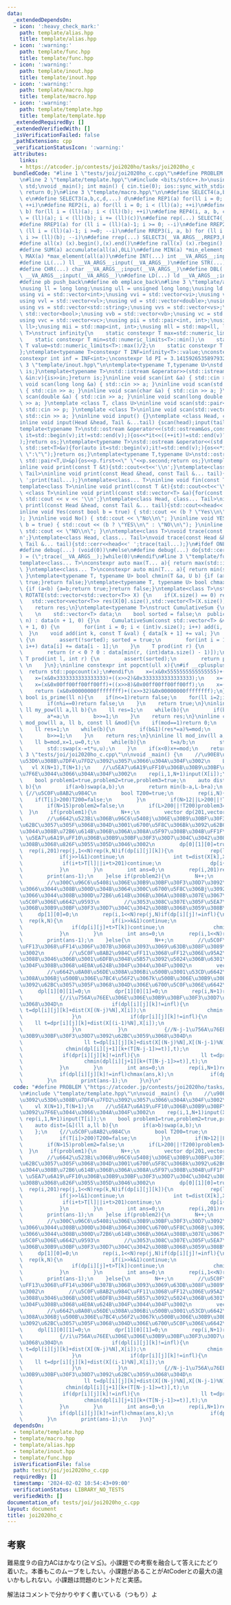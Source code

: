 ```yaml
---
data:
  _extendedDependsOn:
  - icon: ':heavy_check_mark:'
    path: template/alias.hpp
    title: template/alias.hpp
  - icon: ':warning:'
    path: template/func.hpp
    title: template/func.hpp
  - icon: ':warning:'
    path: template/inout.hpp
    title: template/inout.hpp
  - icon: ':warning:'
    path: template/macro.hpp
    title: template/macro.hpp
  - icon: ':warning:'
    path: template/template.hpp
    title: template/template.hpp
  _extendedRequiredBy: []
  _extendedVerifiedWith: []
  _isVerificationFailed: false
  _pathExtension: cpp
  _verificationStatusIcon: ':warning:'
  attributes:
    links:
    - https://atcoder.jp/contests/joi2020ho/tasks/joi2020ho_c
  bundledCode: "#line 1 \"tests/joi/joi2020ho_c.cpp\"\n#define PROBLEM \"https://atcoder.jp/contests/joi2020ho/tasks/joi2020ho_c\"\
    \n#line 2 \"template/template.hpp\"\n#include <bits/stdc++.h>\nusing namespace\
    \ std;\nvoid _main(); int main() { cin.tie(0); ios::sync_with_stdio(false); _main();\
    \ return 0;}\n#line 3 \"template/macro.hpp\"\n\n#define SELECT4(a,b,c,d,e,...)\
    \ e\n#define SELECT3(a,b,c,d,...) d\n#define REP1(a) for(ll i = 0; i < (ll)(a);\
    \ ++i)\n#define REP2(i, a) for(ll i = 0; i < (ll)(a); ++i)\n#define REP3(i, a,\
    \ b) for(ll i = (ll)(a); i < (ll)(b); ++i)\n#define REP4(i, a, b, c) for(ll i\
    \ = (ll)(a); i < (ll)(b); i += (ll)(c))\n#define rep(...) SELECT4(__VA_ARGS__,REP4,REP3,REP2,REP1)(__VA_ARGS__)\n\
    #define RREP1(a) for (ll i = (ll)(a)-1; i >= 0; --i)\n#define RREP2(i, a) for\
    \ (ll i = (ll)(a)-1; i >=0; --i)\n#define RREP3(i, a, b) for (ll i = (ll)(a)-1;\
    \ i >= (ll)(b); --i)\n#define rrep(...) SELECT3(__VA_ARGS__,RREP3,RREP2,RREP1)(__VA_ARGS__)\n\
    #define all(x) (x).begin(),(x).end()\n#define rall(x) (x).rbegin(),(x).rend()\n\
    #define SUM(a) accumulate(all(a),0LL)\n#define MIN(a) *min_element(all(a))\n#define\
    \ MAX(a) *max_element(all(a))\n#define INT(...) int __VA_ARGS__;input(__VA_ARGS__)\n\
    #define LL(...) ll __VA_ARGS__;input(__VA_ARGS__)\n#define STR(...) string __VA_ARGS__;input(__VA_ARGS__)\n\
    #define CHR(...) char __VA_ARGS__;input(__VA_ARGS__)\n#define DBL(...) double\
    \ __VA_ARGS__;input(__VA_ARGS__)\n#define LD(...) ld __VA_ARGS__;input(__VA_ARGS__)\n\
    #define pb push_back\n#define eb emplace_back\n#line 3 \"template/alias.hpp\"\n\
    \nusing ll = long long;\nusing ull = unsigned long long;\nusing ld = long double;\n\
    using vi = std::vector<int>;\nusing vvi = std::vector<vi>;\nusing vl = std::vector<ll>;\n\
    using vvl = std::vector<vl>;\nusing vd = std::vector<double>;\nusing vvd = std::vector<vd>;\n\
    using vs = std::vector<std::string>;\nusing vvs = std::vector<vs>;\nusing vb =\
    \ std::vector<bool>;\nusing vvb = std::vector<vb>;\nusing vc = std::vector<char>;\n\
    using vvc = std::vector<vc>;\nusing pii = std::pair<int, int>;\nusing pll = std::pair<ll,\
    \ ll>;\nusing mii = std::map<int, int>;\nusing mll = std::map<ll, ll>;\ntemplate<typename\
    \ T>\nstruct infinity{\n    static constexpr T max=std::numeric_limits<T>::max();\n\
    \    static constexpr T min=std::numeric_limits<T>::min();\n    static constexpr\
    \ T value=std::numeric_limits<T>::max()/2;\n    static constexpr T mvalue=std::numeric_limits<T>::min()/2;\n\
    };\ntemplate<typename T>constexpr T INF=infinity<T>::value;\nconstexpr ll infl=INF<ll>;\n\
    constexpr int inf = INF<int>;\nconstexpr ld PI = 3.1415926535897932384626;\n#line\
    \ 3 \"template/inout.hpp\"\n\ntemplate<typename T,typename U>\nstd::istream &operator>>(std::istream&is,std::pair<T,U>&p){is>>p.first>>p.second;return\
    \ is;}\ntemplate<typename T>\nstd::istream &operator>>(std::istream&is,std::vector<T>&v){for(T\
    \ &in:v){is>>in;}return is;}\ninline void scan(int &a) { std::cin >> a; }\ninline\
    \ void scan(long long &a) { std::cin >> a; }\ninline void scan(std::string &a)\
    \ { std::cin >> a; }\ninline void scan(char &a) { std::cin >> a; }\ninline void\
    \ scan(double &a) { std::cin >> a; }\ninline void scan(long double &a) { std::cin\
    \ >> a; }\ntemplate <class T, class U>\ninline void scan(std::pair<T, U> &p) {\
    \ std::cin >> p; }\ntemplate <class T>\ninline void scan(std::vector<T> &a) {\
    \ std::cin >> a; }\ninline void input() {}\ntemplate <class Head, class... Tail>\n\
    inline void input(Head &head, Tail &...tail) {scan(head);input(tail...);}\n\n\
    template<typename T>\nstd::ostream &operator<<(std::ostream&os,const std::vector<T>&v){for(auto\
    \ it=std::begin(v);it!=std::end(v);){os<<*it<<((++it)!=std::end(v)?\" \":\"\"\
    );}return os;}\ntemplate<typename T>\nstd::ostream &operator<<(std::ostream&os,const\
    \ std::set<T>&v){for(auto it=std::begin(v);it!=std::end(v);){os<<*it<<((++it)!=std::end(v)?\"\
    \ \":\"\");}return os;}\ntemplate<typename T,typename U>\nstd::ostream &operator<<(std::ostream&os,const\
    \ std::pair<T,U>&p){os<<p.first<<\" \"<<p.second;return os;}\ntemplate<class T>\n\
    inline void print(const T &t){std::cout<<t<<'\\n';}\ntemplate<class Head, class...\
    \ Tail>\ninline void print(const Head &head, const Tail &... tail){std::cout<<head<<'\
    \ ';print(tail...);}\ntemplate<class... T>\ninline void fin(const T &... a){print(a...);exit(0);}\n\
    template<class T>\ninline void printl(const T &t){std::cout<<t<<'\\n';}\ntemplate\
    \ <class T>\ninline void printl(const std::vector<T> &a){for(const auto &v : a)\
    \ std::cout << v << '\\n';}\ntemplate<class Head, class... Tail>\ninline void\
    \ printl(const Head &head, const Tail &... tail){std::cout<<head<<'\\n';printl(tail...);}\n\
    inline void Yes(const bool b = true) { std::cout << (b ? \"Yes\\n\" : \"No\\n\"\
    ); }\ninline void No() { std::cout << \"No\\n\"; }\ninline void YES(const bool\
    \ b = true) { std::cout << (b ? \"YES\\n\" : \"NO\\n\"); }\ninline void NO() {\
    \ std::cout << \"NO\\n\"; }\n\ntemplate<class T>\nvoid trace(const T &t){std::cerr<<t<<')'<<'\\\
    n';}\ntemplate<class Head, class... Tail>\nvoid trace(const Head &head, const\
    \ Tail &... tail){std::cerr<<head<<' ';trace(tail...);}\n#ifdef ONLINE_JUDGE\n\
    #define debug(...) (void(0))\n#else\n#define debug(...) do{std::cerr<<'('<<#__VA_ARGS__<<\"\
    ) = (\";trace(__VA_ARGS__);}while(0)\n#endif\n#line 3 \"template/func.hpp\"\n\n\
    template<class... T>\nconstexpr auto max(T... a){ return max(std::initializer_list<common_type_t<T...>>{a...});\
    \ }\ntemplate<class... T>\nconstexpr auto min(T... a){ return min(std::initializer_list<common_type_t<T...>>{a...});\
    \ }\ntemplate<typename T, typename U> bool chmin(T &a, U b) {if (a>b) {a=b;return\
    \ true;}return false;}\ntemplate<typename T, typename U> bool chmax(T &a, U b)\
    \ {if (a<b) {a=b;return true;}return false;}\ntemplate<class T>\nstd::vector<std::vector<T>>\
    \ ROTATE(std::vector<std::vector<T>> X) {\n    if(X.size() == 0) return X;\n \
    \   std::vector<vector<T>> res(X[0].size(),std::vector<T>(X.size()));\n    rep(i,X.size())rep(j,X[0].size())res[j][X.size()-i-1]=X[i][j];\n\
    \    return res;\n}\ntemplate<typename T>\nstruct CumulativeSum {\n  private:\
    \    \n    std::vector<T> data;\n    bool sorted = false;\n  public:\n    CumulativeSum(int\
    \ n) : data(n + 1, 0) {}\n    CumulativeSum(const std::vector<T> &v) : data(v.size()\
    \ + 1, 0) {\n        for(int i = 0; i < (int)v.size(); i++) add(i, v[i]);\n  \
    \  }\n    void add(int k, const T &val) { data[k + 1] += val; }\n    void build()\
    \ {\n        assert(!sorted); sorted = true;\n        for(int i = 1; i < (int)data.size();\
    \ i++) data[i] += data[i - 1];\n    }\n    T prod(int r) {\n        assert(sorted);\n\
    \        return (r < 0 ? 0 : data[min(r, (int)data.size() - 1)]);\n    }\n   \
    \ T prod(int l, int r) {\n        assert(sorted);\n        return prod(r) - prod(l);\
    \ \n    }\n};\ninline constexpr int popcnt(ull x){\n#if __cplusplus>=202002L\n\
    \  return std::popcount(x);\n#endif\n    x=(x&0x5555555555555555)+((x>>1)&0x5555555555555555);\n\
    \    x=(x&0x3333333333333333)+((x>>2)&0x3333333333333333);\n    x=(x&0x0f0f0f0f0f0f0f0f)+((x>>4)&0x0f0f0f0f0f0f0f0f);\n\
    \    x=(x&0x00ff00ff00ff00ff)+((x>>8)&0x00ff00ff00ff00ff);\n    x=(x&0x0000ffff0000ffff)+((x>>16)&0x0000ffff0000ffff);\n\
    \    return (x&0x00000000ffffffff)+((x>>32)&0x00000000ffffffff);\n}\ninline constexpr\
    \ bool is_prime(ll n){\n    if(n<=1)return false;\n    for(ll i=2;i*i<=n;i++){\n\
    \        if(n%i==0)return false;\n    }\n    return true;\n}\ninline constexpr\
    \ ll my_pow(ll a,ll b){\n    ll res=1;\n    while(b){\n        if(b&1)res*=a;\n\
    \        a*=a;\n        b>>=1;\n    }\n    return res;\n}\ninline constexpr ll\
    \ mod_pow(ll a, ll b, const ll &mod){\n    if(mod==1)return 0;\n    a%=mod;\n\
    \    ll res=1;\n    while(b){\n        if(b&1)(res*=a)%=mod;\n        (a*=a)%=mod;\n\
    \        b>>=1;\n    }\n    return res;\n}\ninline ll mod_inv(ll a, const ll &mod){\n\
    \    ll b=mod,x=1,u=0,t;\n    while(b){\n        t=a/b;\n        std::swap(a-=t*b,b);\n\
    \        std::swap(x-=t*u,u);\n    }\n    if(x<0)x+=mod;\n    return x;\n}\n#line\
    \ 3 \"tests/joi/joi2020ho_c.cpp\"\n\nvoid _main() {\n    //\u90E8\u5206\u70B9\u3092\
    \u53D6\u308B\u7DF4\u7FD2\u3092\u3057\u3066\u304A\u304F\u3002\n    LL(N,L);\n \
    \   vl X(N+1),T(N+1);\n    //\u5EA7\u6A19\uFF10\u306B\u30B9\u30BF\u30F3\u30D7\u3092\
    \u7F6E\u3044\u3066\u304A\u304F\u3002\n    rep(i,1,N+1)input(X[i]);\n    rep(i,1,N+1)input(T[i]);\n\
    \    bool problem1=true,problem2=true,problem3=true;\n    auto dist=[&](ll a,ll\
    \ b){\n        if(a>b)swap(a,b);\n        return min(b-a,L-b+a);\n    };\n   \
    \ {//\u5C0F\u8AB2\u984C\n        bool T200=true;\n        rep(i,N){\n        \
    \    if(T[i]>200)T200=false;\n        }\n        if(N>12||L>200||!T200)problem1=false;\n\
    \        if(N>15)problem2=false;\n        if(L>200||!T200)problem3=false;\n  \
    \  }\n    if(problem1){\n        N++;\n        vector dp(201,vector(1<<N,vb(N,false)));\n\
    \        //\u6642\u523Bi\u306B\u96C6\u5408j\u306E\u30B9\u30BF\u30F3\u30D7\u3092\
    \u62BC\u3057\u305F\u3068\u304D\u3001\u6700\u5F8C\u306Bk\u3092\u62BC\u3057\u3066\
    \u3044\u308B\u72B6\u614B\u306B\u306A\u308A\u5F97\u308B\u304B\uFF1F\n        //\
    \ \u5EA7\u6A19\uFF10\u306B\u30B9\u30BF\u30F3\u30D7\u304C\u3042\u308B\u3068\u3059\
    \u308B\u3068\u826F\u3055\u305D\u3046\u3002\n        dp[0][1][0]=true;\n      \
    \  rep(i,201)rep(j,1<<N)rep(k,N)if(dp[i][j][k]){\n            rep(l,N){\n    \
    \            if(j>>l&1)continue;\n                int t=dist(X[k],X[l]);\n   \
    \             if(i+t>T[l]||i+t>201)continue;\n                dp[i+t][j|(1<<l)][l]=true;\n\
    \            }\n        }\n        int ans=0;\n        rep(i,201)rep(j,1<<N)rep(k,N)if(dp[i][j][k])chmax(ans,popcnt(j));\n\
    \        print(ans-1);\n    }else if(problem2){\n        N++;\n        vvl dp(1<<N,vl(N,infl));\n\
    \        //\u300C\u96C6\u5408i\u306E\u30B9\u30BF\u30F3\u30D7\u3092\u62BC\u3057\
    \u3066\u3044\u308B\u300D\u304B\u3064\u300C\u6700\u5F8C\u306Bj\u3092\u62BC\u3057\
    \u3066\u3044\u308B\u300D\u72B6\u614B\u306B\u306A\u308B\u307E\u3067\u306E\u6700\
    \u5C0F\u306E\u6642\u9593\n        //\u3053\u308C\u307E\u305F\u5EA7\u6A19\uFF10\
    \u306B\u30B9\u30BF\u30F3\u30D7\u304C\u3042\u308B\u3068\u3059\u308B\u3002\n   \
    \     dp[1][0]=0;\n        rep(i,1<<N)rep(j,N)if(dp[i][j]!=infl){\n          \
    \  rep(k,N){\n                if(i>>k&1)continue;\n                int t=dist(X[j],X[k]);\n\
    \                if(dp[i][j]+t>T[k])continue;\n                chmin(dp[i|(1<<k)][k],dp[i][j]+t);\n\
    \            }\n        }\n        int ans=0;\n        rep(i,1<<N)rep(j,N)if(dp[i][j]!=infl)chmax(ans,popcnt(i));\n\
    \        print(ans-1);\n    }else{\n        N++;\n        //\u5C0F\u8AB2\u984C\
    \uFF13\u3068\uFF14\u306F\u307B\u3068\u3093\u3069\u63DB\u308F\u3089\u306A\u3044\
    \u3002\n        //\u5C0F\u8AB2\u984C\uFF11\u3068\uFF12\u306E\u95A2\u4FC2\u306E\
    \u3088\u3046\u306B\u3001\u6DFB\u3048\u5B57\u3092\u5024\u306B\u6301\u3063\u3066\
    \u304F\u308B\u3068\u4E0A\u624B\u304F\u3044\u304F\u3002\n        vector dpl(N+1,vector(N+1,vector(N+1,infl))),dpr(N+1,vector(N+1,vector(N+1,infl)));\n\
    \        //\u6642\u8A08\u56DE\u308A\u306Bi\u500B\u3001\u53CD\u6642\u8A08\u56DE\
    \u308A\u306Bj\u500B\u306E\u7BC4\u56F2\u3067k\u500B\u306E\u30B9\u30BF\u30F3\u30D7\
    \u3092\u62BC\u3057\u305F\u3068\u304D\u306E\u6700\u5C0F\u306E\u6642\u9593\n   \
    \     dpl[1][0][1]=0;\n        dpr[1][0][1]=0;\n        rep(i,N+1)rep(j,N+1)rep(k,N+1)if(i+j<N){\n\
    \            {//i\u756A\u76EE\u306E\u306E\u30B9\u30BF\u30F3\u30D7\u3092\u62BC\u3059\
    \u3068\u304D\n                if(dpl[i][j][k]!=infl){\n                    ll\
    \ t=dpl[i][j][k]+dist(X[(N-j)%N],X[i]);\n                    chmin(dpr[i+1][j][k+(T[i]>=t)],t);\n\
    \                }\n                if(dpr[i][j][k]!=infl){\n                \
    \    ll t=dpr[i][j][k]+dist(X[(i-1)%N],X[i]);\n                    chmin(dpr[i+1][j][k+(T[i]>=t)],t);\n\
    \                }\n            }\n            {//N-j-1\u756A\u76EE\u306E\u306E\
    \u30B9\u30BF\u30F3\u30D7\u3092\u62BC\u3059\u3068\u304D\n                if(dpl[i][j][k]!=infl){\n\
    \                    ll t=dpl[i][j][k]+dist(X[(N-j)%N],X[(N-j-1)%N]);\n      \
    \              chmin(dpl[i][j+1][k+(T[N-j-1]>=t)],t);\n                }\n   \
    \             if(dpr[i][j][k]!=infl){\n                    ll t=dpr[i][j][k]+dist(X[(i-1)%N],X[(N-j-1)%N]);\n\
    \                    chmin(dpl[i][j+1][k+(T[N-j-1]>=t)],t);\n                }\n\
    \            }\n        }\n        int ans=0;\n        rep(i,N+1)rep(j,N+1)rep(k,N+1){\n\
    \            if(dpl[i][j][k]!=infl)chmax(ans,k);\n            if(dpr[i][j][k]!=infl)chmax(ans,k);\n\
    \        }\n        print(ans-1);\n    }\n}\n"
  code: "#define PROBLEM \"https://atcoder.jp/contests/joi2020ho/tasks/joi2020ho_c\"\
    \n#include \"template/template.hpp\"\n\nvoid _main() {\n    //\u90E8\u5206\u70B9\
    \u3092\u53D6\u308B\u7DF4\u7FD2\u3092\u3057\u3066\u304A\u304F\u3002\n    LL(N,L);\n\
    \    vl X(N+1),T(N+1);\n    //\u5EA7\u6A19\uFF10\u306B\u30B9\u30BF\u30F3\u30D7\
    \u3092\u7F6E\u3044\u3066\u304A\u304F\u3002\n    rep(i,1,N+1)input(X[i]);\n   \
    \ rep(i,1,N+1)input(T[i]);\n    bool problem1=true,problem2=true,problem3=true;\n\
    \    auto dist=[&](ll a,ll b){\n        if(a>b)swap(a,b);\n        return min(b-a,L-b+a);\n\
    \    };\n    {//\u5C0F\u8AB2\u984C\n        bool T200=true;\n        rep(i,N){\n\
    \            if(T[i]>200)T200=false;\n        }\n        if(N>12||L>200||!T200)problem1=false;\n\
    \        if(N>15)problem2=false;\n        if(L>200||!T200)problem3=false;\n  \
    \  }\n    if(problem1){\n        N++;\n        vector dp(201,vector(1<<N,vb(N,false)));\n\
    \        //\u6642\u523Bi\u306B\u96C6\u5408j\u306E\u30B9\u30BF\u30F3\u30D7\u3092\
    \u62BC\u3057\u305F\u3068\u304D\u3001\u6700\u5F8C\u306Bk\u3092\u62BC\u3057\u3066\
    \u3044\u308B\u72B6\u614B\u306B\u306A\u308A\u5F97\u308B\u304B\uFF1F\n        //\
    \ \u5EA7\u6A19\uFF10\u306B\u30B9\u30BF\u30F3\u30D7\u304C\u3042\u308B\u3068\u3059\
    \u308B\u3068\u826F\u3055\u305D\u3046\u3002\n        dp[0][1][0]=true;\n      \
    \  rep(i,201)rep(j,1<<N)rep(k,N)if(dp[i][j][k]){\n            rep(l,N){\n    \
    \            if(j>>l&1)continue;\n                int t=dist(X[k],X[l]);\n   \
    \             if(i+t>T[l]||i+t>201)continue;\n                dp[i+t][j|(1<<l)][l]=true;\n\
    \            }\n        }\n        int ans=0;\n        rep(i,201)rep(j,1<<N)rep(k,N)if(dp[i][j][k])chmax(ans,popcnt(j));\n\
    \        print(ans-1);\n    }else if(problem2){\n        N++;\n        vvl dp(1<<N,vl(N,infl));\n\
    \        //\u300C\u96C6\u5408i\u306E\u30B9\u30BF\u30F3\u30D7\u3092\u62BC\u3057\
    \u3066\u3044\u308B\u300D\u304B\u3064\u300C\u6700\u5F8C\u306Bj\u3092\u62BC\u3057\
    \u3066\u3044\u308B\u300D\u72B6\u614B\u306B\u306A\u308B\u307E\u3067\u306E\u6700\
    \u5C0F\u306E\u6642\u9593\n        //\u3053\u308C\u307E\u305F\u5EA7\u6A19\uFF10\
    \u306B\u30B9\u30BF\u30F3\u30D7\u304C\u3042\u308B\u3068\u3059\u308B\u3002\n   \
    \     dp[1][0]=0;\n        rep(i,1<<N)rep(j,N)if(dp[i][j]!=infl){\n          \
    \  rep(k,N){\n                if(i>>k&1)continue;\n                int t=dist(X[j],X[k]);\n\
    \                if(dp[i][j]+t>T[k])continue;\n                chmin(dp[i|(1<<k)][k],dp[i][j]+t);\n\
    \            }\n        }\n        int ans=0;\n        rep(i,1<<N)rep(j,N)if(dp[i][j]!=infl)chmax(ans,popcnt(i));\n\
    \        print(ans-1);\n    }else{\n        N++;\n        //\u5C0F\u8AB2\u984C\
    \uFF13\u3068\uFF14\u306F\u307B\u3068\u3093\u3069\u63DB\u308F\u3089\u306A\u3044\
    \u3002\n        //\u5C0F\u8AB2\u984C\uFF11\u3068\uFF12\u306E\u95A2\u4FC2\u306E\
    \u3088\u3046\u306B\u3001\u6DFB\u3048\u5B57\u3092\u5024\u306B\u6301\u3063\u3066\
    \u304F\u308B\u3068\u4E0A\u624B\u304F\u3044\u304F\u3002\n        vector dpl(N+1,vector(N+1,vector(N+1,infl))),dpr(N+1,vector(N+1,vector(N+1,infl)));\n\
    \        //\u6642\u8A08\u56DE\u308A\u306Bi\u500B\u3001\u53CD\u6642\u8A08\u56DE\
    \u308A\u306Bj\u500B\u306E\u7BC4\u56F2\u3067k\u500B\u306E\u30B9\u30BF\u30F3\u30D7\
    \u3092\u62BC\u3057\u305F\u3068\u304D\u306E\u6700\u5C0F\u306E\u6642\u9593\n   \
    \     dpl[1][0][1]=0;\n        dpr[1][0][1]=0;\n        rep(i,N+1)rep(j,N+1)rep(k,N+1)if(i+j<N){\n\
    \            {//i\u756A\u76EE\u306E\u306E\u30B9\u30BF\u30F3\u30D7\u3092\u62BC\u3059\
    \u3068\u304D\n                if(dpl[i][j][k]!=infl){\n                    ll\
    \ t=dpl[i][j][k]+dist(X[(N-j)%N],X[i]);\n                    chmin(dpr[i+1][j][k+(T[i]>=t)],t);\n\
    \                }\n                if(dpr[i][j][k]!=infl){\n                \
    \    ll t=dpr[i][j][k]+dist(X[(i-1)%N],X[i]);\n                    chmin(dpr[i+1][j][k+(T[i]>=t)],t);\n\
    \                }\n            }\n            {//N-j-1\u756A\u76EE\u306E\u306E\
    \u30B9\u30BF\u30F3\u30D7\u3092\u62BC\u3059\u3068\u304D\n                if(dpl[i][j][k]!=infl){\n\
    \                    ll t=dpl[i][j][k]+dist(X[(N-j)%N],X[(N-j-1)%N]);\n      \
    \              chmin(dpl[i][j+1][k+(T[N-j-1]>=t)],t);\n                }\n   \
    \             if(dpr[i][j][k]!=infl){\n                    ll t=dpr[i][j][k]+dist(X[(i-1)%N],X[(N-j-1)%N]);\n\
    \                    chmin(dpl[i][j+1][k+(T[N-j-1]>=t)],t);\n                }\n\
    \            }\n        }\n        int ans=0;\n        rep(i,N+1)rep(j,N+1)rep(k,N+1){\n\
    \            if(dpl[i][j][k]!=infl)chmax(ans,k);\n            if(dpr[i][j][k]!=infl)chmax(ans,k);\n\
    \        }\n        print(ans-1);\n    }\n}"
  dependsOn:
  - template/template.hpp
  - template/macro.hpp
  - template/alias.hpp
  - template/inout.hpp
  - template/func.hpp
  isVerificationFile: false
  path: tests/joi/joi2020ho_c.cpp
  requiredBy: []
  timestamp: '2024-02-02 10:54:43+09:00'
  verificationStatus: LIBRARY_NO_TESTS
  verifiedWith: []
documentation_of: tests/joi/joi2020ho_c.cpp
layout: document
title: joi2020ho_c
---
```

## 考察
難易度９の自力ACはかなり(≧∀≦)。小課題での考察を融合して答えにたどり着いた。本番もこのムーブをしたい。小課題があることがAtCoderとの最大の違いかもしれない。小課題は問題のヒントだと実感。

解法はコメントで分かりやすく書いている（つもり）よ
